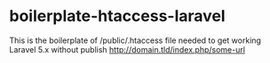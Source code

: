 # boilerplate-htaccess-laravel
This is the boilerplate of /public/.htaccess file needed to get working Laravel 5.x without publish http://domain.tld/index.php/some-url
